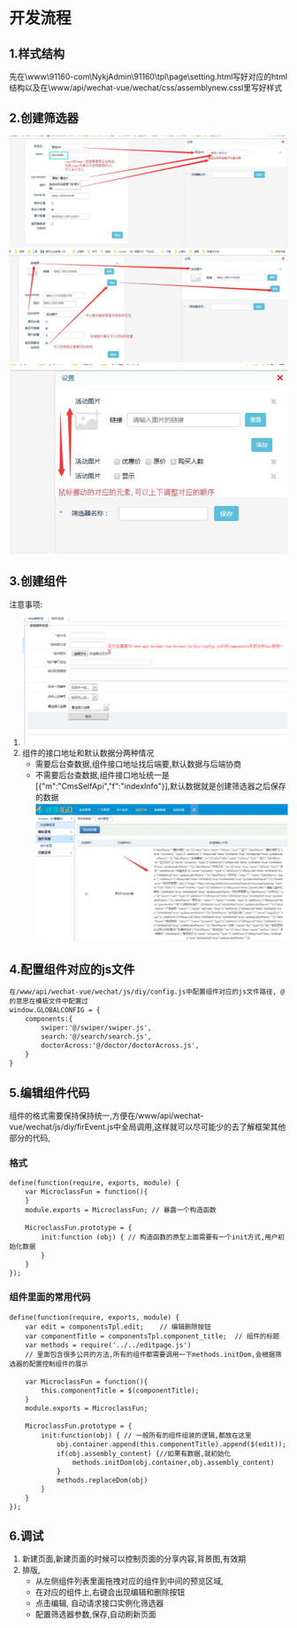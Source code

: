 # 开发流程
## 1.样式结构
先在\www\91160-com\NykjAdmin\91160\tpl\page\setting.html写好对应的html结构以及在\www/api/wechat-vue/wechat/css/assemblynew.cssl里写好样式
## 2.创建筛选器
![screen-1](./screen-1.jpg)
![screen-2](./screen-2.jpg)
![screen-3](./screen-3.jpg)

## 3.创建组件
注意事项:
1. ![组件英文名](./component-1.png)
2. 组件的接口地址和默认数据分两种情况
    - 需要后台查数据,组件接口地址找后端要,默认数据与后端协商
    - 不需要后台查数据,组件接口地址统一是[{"m":"CmsSelfApi","f":"indexInfo"}],默认数据就是创建筛选器之后保存的数据
        ![默认数据](./component-2.jpg)
## 4.配置组件对应的js文件
```
在/www/api/wechat-vue/wechat/js/diy/config.js中配置组件对应的js文件路径, @的意思在模板文件中配置过
window.GLOBALCONFIG = {
    components:{
        swiper:'@/swiper/swiper.js',
        search:'@/search/search.js',
        doctorAcross:'@/doctor/doctorAcross.js',
    }
}
```
## 5.编辑组件代码
组件的格式需要保持保持统一,方便在/www/api/wechat-vue/wechat/js/diy/firEvent.js中全局调用,这样就可以尽可能少的去了解框架其他部分的代码,
### 格式
```
define(function(require, exports, module) {
	var MicroclassFun = function(){
	}
	module.exports = MicroclassFun; // 暴露一个构造函数

	MicroclassFun.prototype = {
		init:function (obj) { // 构造函数的原型上面需要有一个init方式,用户初始化数据
		}
	}	
});
```

### 组件里面的常用代码
```
define(function(require, exports, module) {
	var edit = componentsTpl.edit;    // 编辑删除按钮
	var componentTitle = componentsTpl.component_title;  // 组件的标题
	var methods = require('../../editpage.js')   
    // 里面包含很多公共的方法,所有的组件都需要调用一下methods.initDom,会根据筛选器的配置控制组件的展示

	var MicroclassFun = function(){
		this.componentTitle = $(componentTitle);
	}
	module.exports = MicroclassFun;

	MicroclassFun.prototype = {
		init:function(obj) { // 一般所有的组件组装的逻辑,都放在这里
			obj.container.append(this.componentTitle).append($(edit));
			if(obj.assembly_content) {//如果有数据,就初始化
				methods.initDom(obj.container,obj.assembly_content)	
			}
			methods.replaceDom(obj)
		}
	}	
});
```
## 6.调试
1. 新建页面,新建页面的时候可以控制页面的分享内容,背景图,有效期
2. 排版,
    - 从左侧组件列表里面拖拽对应的组件到中间的预览区域,
    - 在对应的组件上,右键会出现编辑和删除按钮
    - 点击编辑, 自动请求接口实例化筛选器
    - 配置筛选器参数,保存,自动刷新页面